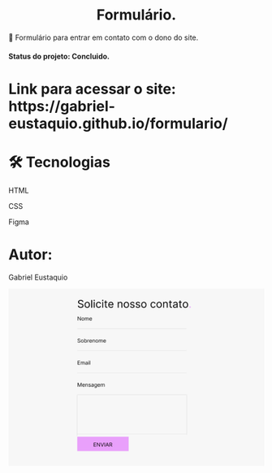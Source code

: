 <h1 align="center">Formulário.</h1>
<p>🚀 Formulário para entrar em contato com o dono do site.</p>
<h4>Status do projeto: Concluido.</h4>

<h1>Link para acessar o site: https://gabriel-eustaquio.github.io/formulario/</h1>

<h1>🛠 Tecnologias</h1>
<p>HTML</p>
<p>CSS</p>
<p>Figma</p>

<h1>Autor: </h1>
<p>Gabriel Eustaquio</p>

<img src="./formulario.PNG">
